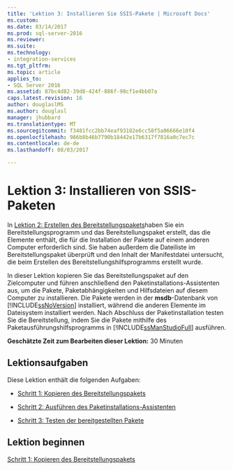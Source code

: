 ```yaml
---
title: 'Lektion 3: Installieren Sie SSIS-Pakete | Microsoft Docs'
ms.custom: 
ms.date: 03/14/2017
ms.prod: sql-server-2016
ms.reviewer: 
ms.suite: 
ms.technology:
- integration-services
ms.tgt_pltfrm: 
ms.topic: article
applies_to:
- SQL Server 2016
ms.assetid: 87bc4d82-39d8-424f-886f-98cf1e4bb07a
caps.latest.revision: 16
author: douglaslMS
ms.author: douglasl
manager: jhubbard
ms.translationtype: MT
ms.sourcegitcommit: f3481fcc2bb74eaf93182e6cc58f5a06666e10f4
ms.openlocfilehash: 986b8b46b7790b18442e17b6317f7816a0c7ec7c
ms.contentlocale: de-de
ms.lasthandoff: 08/03/2017

---
```

# <a name="lesson-3-install-ssis-packages"></a>Lektion 3: Installieren von SSIS-Paketen
In [Lektion 2: Erstellen des Bereitstellungspakets](../integration-services/lesson-2-create-the-deployment-bundle-in-ssis.md)haben Sie ein Bereitstellungsprogramm und das Bereitstellungspaket erstellt, das die Elemente enthält, die für die Installation der Pakete auf einem anderen Computer erforderlich sind. Sie haben außerdem die Dateiliste im Bereitstellungspaket überprüft und den Inhalt der Manifestdatei untersucht, die beim Erstellen des Bereitstellungshilfsprogramms erstellt wurde.  
  
In dieser Lektion kopieren Sie das Bereitstellungspaket auf den Zielcomputer und führen anschließend den Paketinstallations-Assistenten aus, um die Pakete, Paketabhängigkeiten und Hilfsdateien auf diesem Computer zu installieren. Die Pakete werden in der **msdb**-Datenbank von [!INCLUDE[ssNoVersion](../includes/ssnoversion-md.md)] installiert, während die anderen Elemente im Dateisystem installiert werden. Nach Abschluss der Paketinstallation testen Sie die Bereitstellung, indem Sie die Pakete mithilfe des Paketausführungshilfsprogramms in [!INCLUDE[ssManStudioFull](../includes/ssmanstudiofull-md.md)] ausführen.  
  
**Geschätzte Zeit zum Bearbeiten dieser Lektion:** 30 Minuten  
  
## <a name="lesson-tasks"></a>Lektionsaufgaben  
Diese Lektion enthält die folgenden Aufgaben:  
  
-   [Schritt 1: Kopieren des Bereitstellungspakets](../integration-services/lesson-3-1-copying-the-deployment-bundle.md)  
  
-   [Schritt 2: Ausführen des Paketinstallations-Assistenten](../integration-services/lesson-3-2-running-the-package-installation-wizard.md)  
  
-   [Schritt 3: Testen der bereitgestellten Pakete](../integration-services/lesson-3-3-testing-the-deployed-packages.md)  
  
## <a name="start-the-lesson"></a>Lektion beginnen  
[Schritt 1: Kopieren des Bereitstellungspakets](../integration-services/lesson-3-1-copying-the-deployment-bundle.md)  
  
  
  


